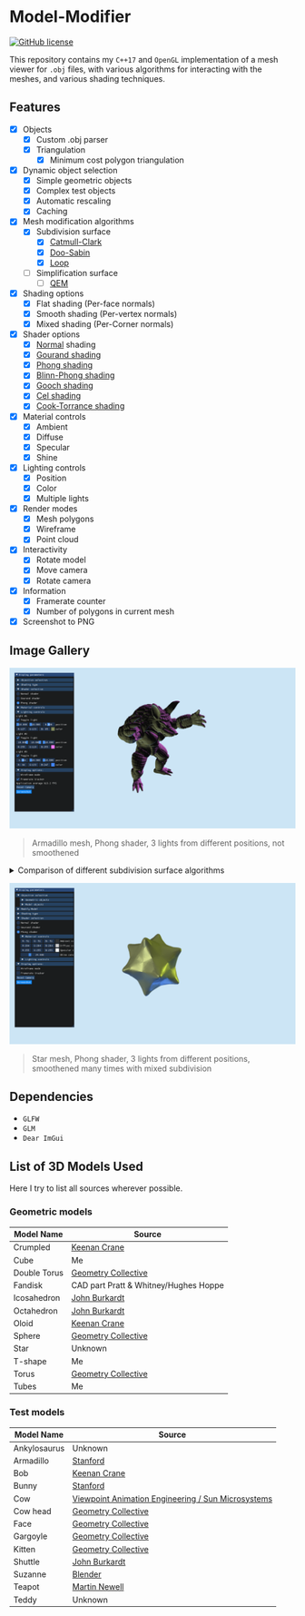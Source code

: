 # Model-Modifier

[![GitHub license](https://img.shields.io/github/license/Naereen/StrapDown.js.svg)](https://github.com/jasonlmfong/Model-Modifier/blob/main/LICENSE)

This repository contains my `C++17` and `OpenGL` implementation of a mesh viewer for `.obj` files, with various algorithms for interacting with the meshes, and various shading techniques.

## Features

- [x] Objects
  - [x] Custom .obj parser
  - [x] Triangulation
    - [x] Minimum cost polygon triangulation
- [x] Dynamic object selection
  - [x] Simple geometric objects
  - [x] Complex test objects
  - [x] Automatic rescaling
  - [x] Caching
- [x] Mesh modification algorithms
  - [x] Subdivision surface
    - [x] [Catmull-Clark](https://en.wikipedia.org/wiki/Catmull%E2%80%93Clark_subdivision_surface)
    - [x] [Doo-Sabin](https://en.wikipedia.org/wiki/Doo%E2%80%93Sabin_subdivision_surface)
    - [x] [Loop](https://en.wikipedia.org/wiki/Loop_subdivision_surface)
  - [ ] Simplification surface
    - [ ] [QEM](https://www.cs.cmu.edu/~./garland/Papers/quadrics.pdf)
- [x] Shading options
  - [x] Flat shading (Per-face normals)
  - [x] Smooth shading (Per-vertex normals)
  - [x] Mixed shading (Per-Corner normals)
- [x] Shader options
  - [x] [Normal](<https://en.wikipedia.org/wiki/Normal_(geometry)>) shading
  - [x] [Gourand shading](https://en.wikipedia.org/wiki/Gouraud_shading)
  - [x] [Phong shading](https://en.wikipedia.org/wiki/Phong_shading)
  - [x] [Blinn-Phong shading](https://en.wikipedia.org/wiki/Blinn%E2%80%93Phong_reflection_model)
  - [x] [Gooch shading](https://en.wikipedia.org/wiki/Gooch_shading)
  - [x] [Cel shading](https://en.wikipedia.org/wiki/Cel_shading)
  - [x] [Cook-Torrance shading](https://inst.eecs.berkeley.edu/~cs283/sp13/lectures/cookpaper.pdf)
- [x] Material controls
  - [x] Ambient
  - [x] Diffuse
  - [x] Specular
  - [x] Shine
- [x] Lighting controls
  - [x] Position
  - [x] Color
  - [x] Multiple lights
- [x] Render modes
  - [x] Mesh polygons
  - [x] Wireframe
  - [x] Point cloud
- [x] Interactivity
  - [x] Rotate model
  - [x] Move camera
  - [x] Rotate camera
- [x] Information
  - [x] Framerate counter
  - [x] Number of polygons in current mesh
- [x] Screenshot to PNG

## Image Gallery

![Sample armadillo rendering](Model-Modifier/gallery/Screenshot_2023-7-9_214740.png)

> Armadillo mesh, Phong shader, 3 lights from different positions, not smoothened

<details>
<summary>Comparison of different subdivision surface algorithms</summary>
  
![Sample cow rendering 1](Model-Modifier/gallery/Screenshot_2023-9-11_12505.png)

> Cow mesh, Normal shader, not smoothened

![Sample cow rendering 2](Model-Modifier/gallery/Screenshot_2023-9-11_125011.png)

> Cow mesh, Normal shader, smoothened 1 time with Catmull-Clark subdivision

![Sample cow rendering 3](Model-Modifier/gallery/Screenshot_2023-9-11_125016.png)

> Cow mesh, Normal shader, smoothened 1 time with Doo-Sabin subdivision

![Sample cow rendering 4](Model-Modifier/gallery/Screenshot_2023-9-11_125020.png)

> Cow mesh, Normal shader, smoothened 1 time with Loop subdivision

</details>

![Sample smoothed star rendering](Model-Modifier/gallery/Screenshot_2023-7-16_141825.png)

> Star mesh, Phong shader, 3 lights from different positions, smoothened many times with mixed subdivision

## Dependencies

- `GLFW`
- `GLM`
- `Dear ImGui`

## List of 3D Models Used

Here I try to list all sources wherever possible.

### Geometric models

| Model Name   | Source                                                                                     |
| ------------ | ------------------------------------------------------------------------------------------ |
| Crumpled     | [Keenan Crane](https://www.cs.cmu.edu/~kmcrane/Projects/ModelRepository/)                  |
| Cube         | Me                                                                                         |
| Double Torus | [Geometry Collective](https://github.com/GeometryCollective/ddg-exercises/tree/main/input) |
| Fandisk      | CAD part Pratt & Whitney/Hughes Hoppe                                                      |
| Icosahedron  | [John Burkardt](https://people.sc.fsu.edu/~jburkardt/data/obj/obj.html)                    |
| Octahedron   | [John Burkardt](https://people.sc.fsu.edu/~jburkardt/data/obj/obj.html)                    |
| Oloid        | [Keenan Crane](https://www.cs.cmu.edu/~kmcrane/Projects/ModelRepository/)                  |
| Sphere       | [Geometry Collective](https://github.com/GeometryCollective/ddg-exercises/tree/main/input) |
| Star         | Unknown                                                                                    |
| T-shape      | Me                                                                                         |
| Torus        | [Geometry Collective](https://github.com/GeometryCollective/ddg-exercises/tree/main/input) |
| Tubes        | Me                                                                                         |

### Test models

| Model Name   | Source                                                                                                 |
| ------------ | ------------------------------------------------------------------------------------------------------ |
| Ankylosaurus | Unknown                                                                                                |
| Armadillo    | [Stanford](http://graphics.stanford.edu/data/3Dscanrep/)                                               |
| Bob          | [Keenan Crane](https://www.cs.cmu.edu/~kmcrane/Projects/ModelRepository/)                              |
| Bunny        | [Stanford](http://graphics.stanford.edu/data/3Dscanrep/)                                               |
| Cow          | [Viewpoint Animation Engineering / Sun Microsystems](https://gfx.cs.princeton.edu/proj/sugcon/models/) |
| Cow head     | [Geometry Collective](https://github.com/GeometryCollective/ddg-exercises/tree/main/input)             |
| Face         | [Geometry Collective](https://github.com/GeometryCollective/ddg-exercises/tree/main/input)             |
| Gargoyle     | [Geometry Collective](https://github.com/GeometryCollective/ddg-exercises/tree/main/input)             |
| Kitten       | [Geometry Collective](https://github.com/GeometryCollective/ddg-exercises/tree/main/input)             |
| Shuttle      | [John Burkardt](https://people.sc.fsu.edu/~jburkardt/data/obj/obj.html)                                |
| Suzanne      | [Blender](https://www.blender.org/)                                                                    |
| Teapot       | [Martin Newell](https://users.cs.utah.edu/~dejohnso/models/teapot.html)                                |
| Teddy        | Unknown                                                                                                |
